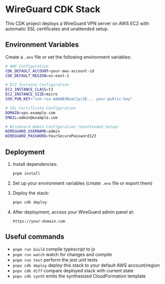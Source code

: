 # WireGuard CDK Stack

This CDK project deploys a WireGuard VPN server on AWS EC2 with automatic SSL certificates and unattended setup.

## Environment Variables

Create a `.env` file or set the following environment variables:

```bash
# AWS Configuration
CDK_DEFAULT_ACCOUNT=your-aws-account-id
CDK_DEFAULT_REGION=us-east-1

# EC2 Instance Configuration
EC2_INSTANCE_CLASS=t3
EC2_INSTANCE_SIZE=micro
SSH_PUB_KEY="ssh-rsa AAAAB3NzaC1yc2E... your-public-key"

# SSL Certificate Configuration
DOMAIN=vpn.example.com
EMAIL=admin@example.com

# WireGuard Admin Configuration (Unattended Setup)
WIREGUARD_USERNAME=admin
WIREGUARD_PASSWORD=YourSecurePassword123
```

## Deployment

1. Install dependencies:

   ```bash
   pnpm install
   ```

2. Set up your environment variables (create `.env` file or export them)

3. Deploy the stack:

   ```bash
   pnpx cdk deploy
   ```

4. After deployment, access your WireGuard admin panel at:

   ```
   https://your-domain.com
   ```

## Useful commands

- `pnpm run build` compile typescript to js
- `pnpm run watch` watch for changes and compile
- `pnpm run test` perform the jest unit tests
- `pnpx cdk deploy` deploy this stack to your default AWS account/region
- `pnpx cdk diff` compare deployed stack with current state
- `pnpx cdk synth` emits the synthesized CloudFormation template
